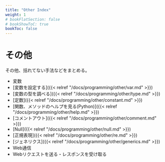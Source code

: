 ```yaml
---
title: "Other Index"
weight: 1
# bookFlatSection: false
# bookShowToC: true
bookToc: false
---
```


# その他

その他、括れてない手法などをまとめる。

- 変数
 - [変数を設定する]({{< relref "/docs/programming/other/var.md" >}})
 - [変数の型を調べる]({{< relref "/docs/programming/other/type.md" >}})
- [定数]({{< relref "/docs/programming/other/constant.md" >}})
- [関数、メソッドのヘルプを見る(Python)]({{< relref "/docs/programming/other/help.md" >}})
- [コメントアウト]({{< relref "/docs/programming/other/comment.md" >}})
- [Null]({{< relref "/docs/programming/other/null.md" >}})
- [正規表現]({{< relref "/docs/programming/other/re.md" >}})
- [ジェネリクス]({{< relref "/docs/programming/other/generics.md" >}})
- Web通信
 - Webリクエストを送る・レスポンスを受け取る